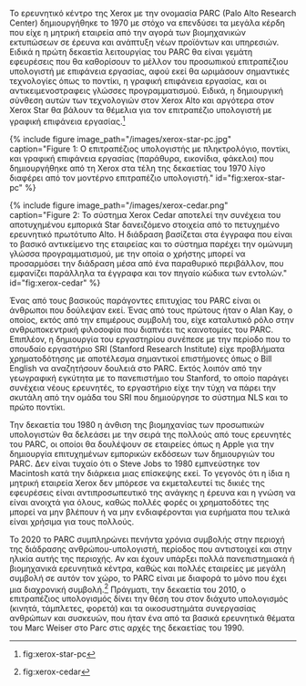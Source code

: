 Το ερευνητικό κέντρο της Xerox με την ονομασία PARC (Palo Alto Research
Center) δημιουργήθηκε το 1970 με στόχο να επενδύσει τα μεγάλα κέρδη που
είχε η μητρική εταιρεία από την αγορά των βιομηχανικών εκτυπώσεων σε
έρευνα και ανάπτυξη νέων προϊόντων και υπηρεσιών. Ειδικά η πρώτη
δεκαετία λειτουργίας του PARC θα είναι γεμάτη εφευρέσεις που θα
καθορίσουν το μέλλον του προσωπικού επιτραπέζιου υπολογιστή με επιφάνεια
εργασίας, αφού εκεί θα ωριμάσουν σημαντικές τεχνολογίες όπως το ποντίκι,
η γραφική επιφάνεια εργασίας, και οι αντικειμενοστραφεις γλώσσες
προγραμματισμού. Ειδικά, η δημιουργική σύνθεση αυτών των τεχνολογιών
στον Xerox Alto και αργότερα στον Xerox Star θα βάλουν τα θέμελια για
τον επιτραπέζιο υπολογιστή με γραφική επιφάνεια εργασίας.[^1]

{% include figure image_path="/images/xerox-star-pc.jpg" caption="Figure 1: Ο επιτραπέζιος υπολογιστής με πληκτρολόγιο, ποντίκι, και γραφική επιφάνεια εργασίας (παράθυρα, εικονίδια, φάκελοι) που δημιουργήθηκε από τη Xerox στα τέλη της δεκαετίας του 1970 λίγο διαφέρει από τον μοντέρνο επιτραπέζιο υπολογιστή." id="fig:xerox-star-pc" %}

{% include figure image_path="/images/xerox-cedar.png" caption="Figure 2: Το σύστημα Xerox Cedar αποτελεί την συνέχεια του αποτυχημένου εμπορικά Star δανειζόμενο στοιχεία από το πετυχημένο ερευνητικό πρωτότυπο Alto. Η διάδραση βασίζεται στα έγγραφα που είναι το βασικό αντικείμενο της εταιρείας και το σύστημα παρέχει την ομώνυμη γλώσσα προγραμματισμού, με την οποία ο χρήστης μπορεί να προσαρμόσει την διάδραση μέσα από ένα παραθυρικό περιβάλλον, που εμφανίζει παράλληλα τα έγγραφα και τον πηγαίο κώδικα των εντολών." id="fig:xerox-cedar" %}

Ένας από τους βασικούς παράγοντες επιτυχίας του PARC είναι οι άνθρωποι
που δούλεψαν εκεί. Ένας από τους πρώτους ήταν ο Alan Kay, ο οποίος,
εκτός από την επιμέρους συμβολή του, είχε καταλυτικό ρόλο στην
ανθρωποκεντρική φιλοσοφία που διαπνέει τις καινοτομίες του PARC.
Επιπλέον, η δημιουργία του εργαστηρίου συνέπεσε με την περίοδο που το
σπουδαίο εργαστήριο SRI (Stanford Research Institute) είχε προβλήματα
χρηματοδότησης με αποτέλεσμα σημαντικοί επιστήμονες όπως ο Bill English
να αναζητήσουν δουλειά στο PARC. Εκτός λοιπόν από την γεωγραφική
εγκύτητα με το πανεπιστήμιο του Stanford, το οποίο παράγει συνέχεια
νέους ερευνητές, το εργαστήριο είχε την τύχη να πάρει την σκυτάλη από
την ομάδα του SRI που δημιούργησε το σύστημα NLS και το πρώτο ποντίκι.

Την δεκαετία του 1980 η άνθιση της βιομηχανίας των προσωπικών
υπολογιστών θα δελεάσει με την σειρά της πολλούς από τους ερευνητές του
PARC, οι οποίοι θα δουλέψουν σε εταιρείες όπως η Apple για την
δημιουργία επιτυχημένων εμπορικών εκδόσεων των δημιουργιών του PARC. Δεν
είναι τυχαίο ότι ο Steve Jobs το 1980 εμπνεύστηκε τον Macintosh κατά την
διάρκεια μιας επίσκεψης εκεί. Το γεγονός ότι η ίδια η μητρική εταιρεία
Xerox δεν μπόρεσε να εκμεταλευτεί τις δικιές της εφευρέσεις είναι
αντιπροσωπευτικό της ανάγκης η έρευνα και η γνώση να είναι ανοιχτά για
όλους, καθώς πολλές φορές οι χρηματοδότες της μπορεί να μην βλέπουν ή να
μην ενδιαφέρονται για ευρήματα που τελικά είναι χρήσιμα για τους
πολλούς.

Το 2020 το PARC συμπληρώνει πενήντα χρόνια συμβολής στην περιοχή της
διάδρασης ανθρώπου-υπολογιστή, περίοδος που αντιστοιχεί και στην ηλικία
αυτής της περιοχής. Αν και έχουν υπάρξει πολλά πανεπιστημιακά ή
βιομηχανικά ερευνητικά κέντρα, καθώς και πολλές εταιρείες με μεγάλη
συμβολή σε αυτόν τον χώρο, το PARC είναι με διαφορά το μόνο που έχει μια
διαχρονική συμβολή.[^2] Πράγματι, την δεκαετία του 2010, ο επιτραπέζιος
υπολογισμός δίνει την θέση του στον διάχυτο υπολογισμός (κινητά,
τάμπλετες, φορετά) και τα οικοσυστημάτα συνεργασίας ανθρώπων και
συσκευών, που ήταν ένα από τα βασικά ερευνητικά θέματα του Marc Weiser
στο Parc στις αρχές της δεκαετίας του 1990.

[^1]: fig:xerox-star-pc

[^2]: fig:xerox-cedar
